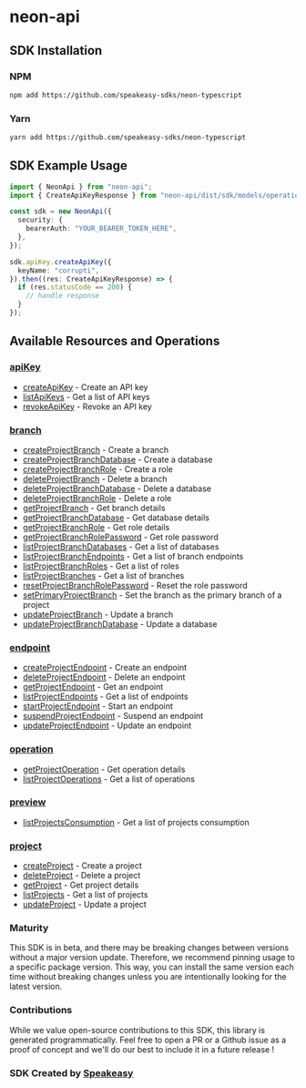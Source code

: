# neon-api

<!-- Start SDK Installation -->
## SDK Installation

### NPM

```bash
npm add https://github.com/speakeasy-sdks/neon-typescript
```

### Yarn

```bash
yarn add https://github.com/speakeasy-sdks/neon-typescript
```
<!-- End SDK Installation -->

## SDK Example Usage
<!-- Start SDK Example Usage -->
```typescript
import { NeonApi } from "neon-api";
import { CreateApiKeyResponse } from "neon-api/dist/sdk/models/operations";

const sdk = new NeonApi({
  security: {
    bearerAuth: "YOUR_BEARER_TOKEN_HERE",
  },
});

sdk.apiKey.createApiKey({
  keyName: "corrupti",
}).then((res: CreateApiKeyResponse) => {
  if (res.statusCode == 200) {
    // handle response
  }
});
```
<!-- End SDK Example Usage -->

<!-- Start SDK Available Operations -->
## Available Resources and Operations


### [apiKey](docs/apikey/README.md)

* [createApiKey](docs/apikey/README.md#createapikey) - Create an API key
* [listApiKeys](docs/apikey/README.md#listapikeys) - Get a list of API keys
* [revokeApiKey](docs/apikey/README.md#revokeapikey) - Revoke an API key

### [branch](docs/branch/README.md)

* [createProjectBranch](docs/branch/README.md#createprojectbranch) - Create a branch
* [createProjectBranchDatabase](docs/branch/README.md#createprojectbranchdatabase) - Create a database
* [createProjectBranchRole](docs/branch/README.md#createprojectbranchrole) - Create a role
* [deleteProjectBranch](docs/branch/README.md#deleteprojectbranch) - Delete a branch
* [deleteProjectBranchDatabase](docs/branch/README.md#deleteprojectbranchdatabase) - Delete a database
* [deleteProjectBranchRole](docs/branch/README.md#deleteprojectbranchrole) - Delete a role
* [getProjectBranch](docs/branch/README.md#getprojectbranch) - Get branch details
* [getProjectBranchDatabase](docs/branch/README.md#getprojectbranchdatabase) - Get database details
* [getProjectBranchRole](docs/branch/README.md#getprojectbranchrole) - Get role details
* [getProjectBranchRolePassword](docs/branch/README.md#getprojectbranchrolepassword) - Get role password
* [listProjectBranchDatabases](docs/branch/README.md#listprojectbranchdatabases) - Get a list of databases
* [listProjectBranchEndpoints](docs/branch/README.md#listprojectbranchendpoints) - Get a list of branch endpoints
* [listProjectBranchRoles](docs/branch/README.md#listprojectbranchroles) - Get a list of roles
* [listProjectBranches](docs/branch/README.md#listprojectbranches) - Get a list of branches
* [resetProjectBranchRolePassword](docs/branch/README.md#resetprojectbranchrolepassword) - Reset the role password
* [setPrimaryProjectBranch](docs/branch/README.md#setprimaryprojectbranch) - Set the branch as the primary branch of a project
* [updateProjectBranch](docs/branch/README.md#updateprojectbranch) - Update a branch
* [updateProjectBranchDatabase](docs/branch/README.md#updateprojectbranchdatabase) - Update a database

### [endpoint](docs/endpoint/README.md)

* [createProjectEndpoint](docs/endpoint/README.md#createprojectendpoint) - Create an endpoint
* [deleteProjectEndpoint](docs/endpoint/README.md#deleteprojectendpoint) - Delete an endpoint
* [getProjectEndpoint](docs/endpoint/README.md#getprojectendpoint) - Get an endpoint
* [listProjectEndpoints](docs/endpoint/README.md#listprojectendpoints) - Get a list of endpoints
* [startProjectEndpoint](docs/endpoint/README.md#startprojectendpoint) - Start an endpoint
* [suspendProjectEndpoint](docs/endpoint/README.md#suspendprojectendpoint) - Suspend an endpoint
* [updateProjectEndpoint](docs/endpoint/README.md#updateprojectendpoint) - Update an endpoint

### [operation](docs/operation/README.md)

* [getProjectOperation](docs/operation/README.md#getprojectoperation) - Get operation details
* [listProjectOperations](docs/operation/README.md#listprojectoperations) - Get a list of operations

### [preview](docs/preview/README.md)

* [listProjectsConsumption](docs/preview/README.md#listprojectsconsumption) - Get a list of projects consumption

### [project](docs/project/README.md)

* [createProject](docs/project/README.md#createproject) - Create a project
* [deleteProject](docs/project/README.md#deleteproject) - Delete a project
* [getProject](docs/project/README.md#getproject) - Get project details
* [listProjects](docs/project/README.md#listprojects) - Get a list of projects
* [updateProject](docs/project/README.md#updateproject) - Update a project
<!-- End SDK Available Operations -->

### Maturity

This SDK is in beta, and there may be breaking changes between versions without a major version update. Therefore, we recommend pinning usage
to a specific package version. This way, you can install the same version each time without breaking changes unless you are intentionally
looking for the latest version.

### Contributions

While we value open-source contributions to this SDK, this library is generated programmatically.
Feel free to open a PR or a Github issue as a proof of concept and we'll do our best to include it in a future release !

### SDK Created by [Speakeasy](https://docs.speakeasyapi.dev/docs/using-speakeasy/client-sdks)

